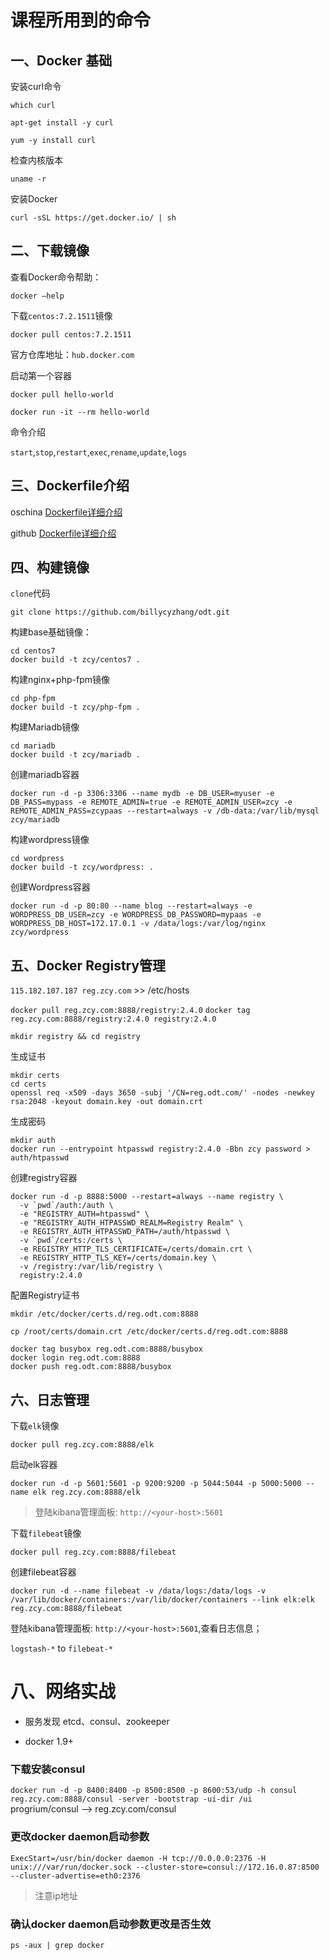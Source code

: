 # 课程所用到的命令

## 一、Docker 基础

安装curl命令

`which curl`

`apt-get install -y curl`

`yum -y install curl`

检查内核版本

`uname -r`

安装Docker

`curl -sSL https://get.docker.io/ | sh`

## 二、下载镜像

查看Docker命令帮助：

`docker —help`

下载`centos:7.2.1511`镜像

`docker pull centos:7.2.1511`

官方仓库地址：`hub.docker.com`

启动第一个容器

`docker pull hello-world`

`docker run -it --rm hello-world`

命令介绍

`start`,`stop`,`restart`,`exec`,`rename`,`update`,`logs`

## 三、Dockerfile介绍

oschina [Dockerfile详细介绍](http://t.cn/RU7Jlbf)

github [Dockerfile详细介绍](https://github.com/billycyzhang/Shell/blob/master/Dockerfile%E5%91%BD%E4%BB%A4%E8%AF%A6%E8%A7%A3.md)


## 四、构建镜像

`clone`代码

`git clone https://github.com/billycyzhang/odt.git`

构建base基础镜像：

```
cd centos7
docker build -t zcy/centos7 .
```

构建nginx+php-fpm镜像

```
cd php-fpm
docker build -t zcy/php-fpm .
```

构建Mariadb镜像

```
cd mariadb
docker build -t zcy/mariadb .
```

创建mariadb容器

```
docker run -d -p 3306:3306 --name mydb -e DB_USER=myuser -e DB_PASS=mypass -e REMOTE_ADMIN=true -e REMOTE_ADMIN_USER=zcy -e REMOTE_ADMIN_PASS=zcypaas --restart=always -v /db-data:/var/lib/mysql zcy/mariadb
```

构建wordpress镜像

```
cd wordpress
docker build -t zcy/wordpress: .
```

创建Wordpress容器

```
docker run -d -p 80:80 --name blog --restart=always -e WORDPRESS_DB_USER=zcy -e WORDPRESS_DB_PASSWORD=mypaas -e WORDPRESS_DB_HOST=172.17.0.1 -v /data/logs:/var/log/nginx zcy/wordpress
```

## 五、Docker Registry管理

`115.182.107.187 reg.zcy.com` >> /etc/hosts

`docker pull reg.zcy.com:8888/registry:2.4.0`
`docker tag reg.zcy.com:8888/registry:2.4.0 registry:2.4.0`

`mkdir registry && cd registry`

生成证书

```
mkdir certs
cd certs
openssl req -x509 -days 3650 -subj '/CN=reg.odt.com/' -nodes -newkey rsa:2048 -keyout domain.key -out domain.crt
```

生成密码

```
mkdir auth
docker run --entrypoint htpasswd registry:2.4.0 -Bbn zcy password > auth/htpasswd
```

创建registry容器

```
docker run -d -p 8888:5000 --restart=always --name registry \
  -v `pwd`/auth:/auth \
  -e "REGISTRY_AUTH=htpasswd" \
  -e "REGISTRY_AUTH_HTPASSWD_REALM=Registry Realm" \
  -e REGISTRY_AUTH_HTPASSWD_PATH=/auth/htpasswd \
  -v `pwd`/certs:/certs \
  -e REGISTRY_HTTP_TLS_CERTIFICATE=/certs/domain.crt \
  -e REGISTRY_HTTP_TLS_KEY=/certs/domain.key \
  -v /registry:/var/lib/registry \
  registry:2.4.0
```
配置Registry证书

`mkdir /etc/docker/certs.d/reg.odt.com:8888`

`cp /root/certs/domain.crt /etc/docker/certs.d/reg.odt.com:8888`

```
docker tag busybox reg.odt.com:8888/busybox
docker login reg.odt.com:8888
docker push reg.odt.com:8888/busybox
```

## 六、日志管理

下载`elk`镜像

`docker pull reg.zcy.com:8888/elk`

启动elk容器

`docker run -d -p 5601:5601 -p 9200:9200 -p 5044:5044 -p 5000:5000 --name elk reg.zcy.com:8888/elk`

> 登陆kibana管理面板: `http://<your-host>:5601`


下载`filebeat`镜像

`docker pull reg.zcy.com:8888/filebeat`

创建filebeat容器

`docker run -d --name filebeat -v /data/logs:/data/logs -v /var/lib/docker/containers:/var/lib/docker/containers --link elk:elk reg.zcy.com:8888/filebeat`

登陆kibana管理面板: `http://<your-host>:5601`,查看日志信息；

`logstash-*` to `filebeat-*`

# 八、网络实战

- 服务发现 etcd、consul、zookeeper

- docker 1.9+

### 下载安装consul

`docker run -d -p 8400:8400 -p 8500:8500 -p 8600:53/udp -h consul reg.zcy.com:8888/consul -server -bootstrap -ui-dir /ui
`
progrium/consul --> reg.zcy.com/consul

### 更改docker daemon启动参数

`ExecStart=/usr/bin/docker daemon -H tcp://0.0.0.0:2376 -H unix:///var/run/docker.sock --cluster-store=consul://172.16.0.87:8500 --cluster-advertise=eth0:2376
`
> 注意ip地址

### 确认docker daemon启动参数更改是否生效

`ps -aux | grep docker`